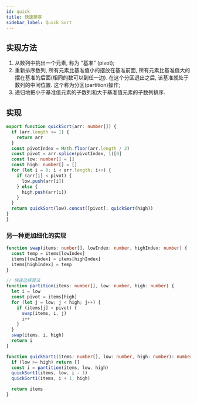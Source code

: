```yaml
---
id: quick
title: 快速排序
sidebar_label: Quick Sort
---
```


## 实现方法

1. 从数列中挑出一个元素, 称为 "基准" (pivot);
2. 重新排序数列, 所有元素比基准值小的摆放在基准前面, 所有元素比基准值大的摆在基准的后面(相同的数可以到任一边). 在这个分区退出之后, 该基准就处于数列的中间位置. 这个称为分区(partition)操作;
3. 递归地把小于基准值元素的子数列和大于基准值元素的子数列排序.

## 实现

```ts
export function quickSort(arr: number[]) {
  if (arr.length <= 1) {
    return arr
  }
  const pivotIndex = Math.floor(arr.length / 2)
  const pivot = arr.splice(pivotIndex, 1)[0]
  const low: number[] = []
  const high: number[] = []
  for (let i = 0; i < arr.length; i++) {
    if (arr[i] < pivot) {
      low.push(arr[i])
    } else {
      high.push(arr[i])
    }
  }
  return quickSort(low).concat([pivot], quickSort(high))
}
}
```

### 另一种更加细化的实现

```ts
function swap(items: number[], lowIndex: number, highIndex: number) {
  const temp = items[lowIndex]
  items[lowIndex] = items[highIndex]
  items[highIndex] = temp
}

// 快速选择算法
function partition(items: number[], low: number, high: number) {
  let i = low
  const pivot = items[high]
  for (let j = low; j < high; j++) {
    if (items[j] < pivot) {
      swap(items, i, j)
      i++
    }
  }
  swap(items, i, high)
  return i
}

function quickSort1(items: number[], low: number, high: number): number[] {
  if (low >= high) return []
  const i = partition(items, low, high)
  quickSort1(items, low, i - 1)
  quickSort1(items, i + 1, high)

  return items
}
```
